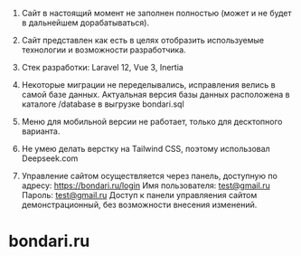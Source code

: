 1. Сайт в настоящий момент не заполнен полностью (может и не будет в дальнейшем дорабатываться).
2. Сайт представлен как есть в целях отобразить используемые технологии и возможности разработчика.
3. Стек разработки: Laravel 12, Vue 3, Inertia
4. Некоторые миграции не переделывались, исправления велись в самой базе данных. Актуальная версия базы данных расположена в каталоге /database в выгрузке bondari.sql
5. Меню для мобильной версии не работает, только для десктопного варианта.
6. Не умею делать верстку на Tailwind CSS, поэтому использовал Deepseek.com

7. Управление сайтом осуществляется через панель, доступную по адресу:
https://bondari.ru/login
Имя пользователя: test@gmail.ru
Пароль: test@gmail.ru
Доступ к панели управляения сайтом демонстрационный, без возможности внесения изменений.
# bondari.ru
